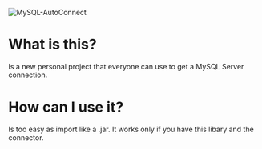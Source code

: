 ![MySQL-AutoConnect](https://user-images.githubusercontent.com/75335038/180614168-bc450c11-d6c5-444a-b57c-337e88146107.png)

# What is this?
Is a new personal project that everyone can use to get a MySQL Server connection.

# How can I use it?
Is too easy as import like a .jar. 
It works only if you have this libary and the connector.
